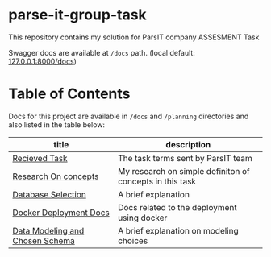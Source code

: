 # parse-it-group-task

This repository contains my solution for ParsIT company ASSESMENT Task

Swagger docs are available at `/docs` path. (local default: [127.0.0.1:8000/docs](127.0.0.1:8000/docs))

# Table of Contents

Docs for this project are available in `/docs` and `/planning` directories and also listed in the table below:

| title | description |
| ----- | ----------- |
| [Recieved Task](Planning/task_terms.md) | The task terms sent by ParsIT team |
| [Research On concepts](Planning/reseach_on_concepts.md) | My research on simple definiton of concepts in this task |
| [Database Selection](Planning/select_database.md) | A brief explanation |
| [Docker Deployment Docs](docs/docker_deployment.md) | Docs related to the deployment using docker |
| [Data Modeling and Chosen Schema](Planning/chosen_schema.md) | A brief explanation on modeling choices |